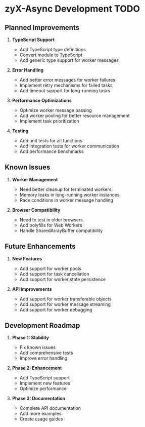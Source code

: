# zyX-Async Development TODO

## Planned Improvements

1. **TypeScript Support**
   - Add TypeScript type definitions
   - Convert module to TypeScript
   - Add generic type support for worker messages

2. **Error Handling**
   - Add better error messages for worker failures
   - Implement retry mechanisms for failed tasks
   - Add timeout support for long-running tasks

3. **Performance Optimizations**
   - Optimize worker message passing
   - Add worker pooling for better resource management
   - Implement task prioritization

4. **Testing**
   - Add unit tests for all functions
   - Add integration tests for worker communication
   - Add performance benchmarks

## Known Issues

1. **Worker Management**
   - Need better cleanup for terminated workers
   - Memory leaks in long-running worker instances
   - Race conditions in worker message handling

2. **Browser Compatibility**
   - Need to test in older browsers
   - Add polyfills for Web Workers
   - Handle SharedArrayBuffer compatibility

## Future Enhancements

1. **New Features**
   - Add support for worker pools
   - Add support for task cancellation
   - Add support for worker state persistence

2. **API Improvements**
   - Add support for worker transferable objects
   - Add support for worker message streaming
   - Add support for worker debugging

## Development Roadmap

1. **Phase 1: Stability**
   - Fix known issues
   - Add comprehensive tests
   - Improve error handling

2. **Phase 2: Enhancement**
   - Add TypeScript support
   - Implement new features
   - Optimize performance

3. **Phase 3: Documentation**
   - Complete API documentation
   - Add more examples
   - Create usage guides 